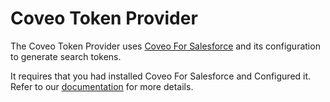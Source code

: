 # Coveo Token Provider

The Coveo Token Provider uses [Coveo For Salesforce](https://docs.coveo.com/en/1104/coveo-for-salesforce/what-s-coveo-for-salesforce) and its configuration to generate search tokens.

It requires that you had installed Coveo For Salesforce and Configured it.
Refer to our [documentation](https://docs.coveo.com/en/1158/coveo-for-salesforce/getting-started-with-coveo-for-salesforce) for more details.